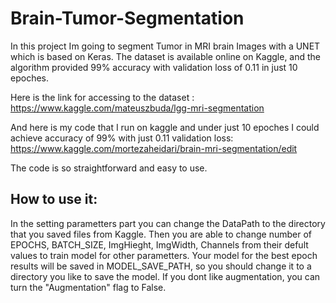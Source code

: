 # Brain-Tumor-Segmentation
In this project Im going to segment Tumor in MRI brain Images with a UNET which is based on Keras. The dataset is available online on Kaggle, and the algorithm provided 99% accuracy with validation loss of 0.11 in just 10 epoches.

Here is the link for accessing to the dataset : 
https://www.kaggle.com/mateuszbuda/lgg-mri-segmentation

And here is my code that I run on kaggle and under just 10 epoches I could achieve accuracy of 99% with just 0.11 validation loss:
https://www.kaggle.com/mortezaheidari/brain-mri-segmentation/edit

The code is so straightforward and easy to use.

## How to use it:
 In the setting parametters part you can change the DataPath to the directory that you saved files from Kaggle.
Then you are able to change number of EPOCHS, BATCH_SIZE, ImgHieght, ImgWidth, Channels from their defult values to train model for other parametters. Your model for the best epoch results will be saved in MODEL_SAVE_PATH, so you should change it to a directory you like to save the model. If you dont like augmentation, you can turn the "Augmentation" flag to False.
